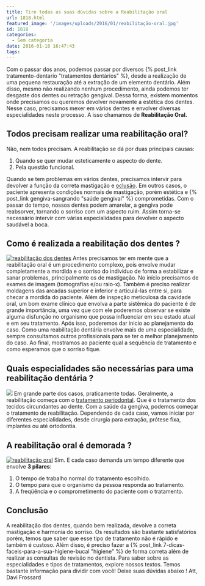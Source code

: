 ```yaml
---
title: Tire todas as suas dúvidas sobre a Reabilitação oral
url: 1818.html
featured_image: '/images/uploads/2016/01/reabilitação-oral.jpg'
id: 1818
categories:
  - Sem categoria
date: 2016-01-18 16:47:43
tags:
---
```


Com o passar dos anos, podemos passar por diversos {% post_link tratamento-dentario "tratamentos dentários" %}, desde a realização de uma pequena restauração até a extração de um elemento dentário. Além disso, mesmo não realizando nenhum procedimento, ainda podemos ter desgaste dos dentes ou retração gengival. Dessa forma, existem momentos onde precisamos ou queremos devolver novamente a estética dos dentes. Nesse caso, precisamos mexer em vários dentes e envolver diversas especialidades neste processo. A isso chamamos de **Reabilitação Oral.**

**Todos precisam realizar uma reabilitação oral?**
--------------------------------------------------

Não, nem todos precisam. A reabilitação se dá por duas principais causas:

1.  Quando se quer mudar esteticamente o aspecto do dente.
2.  Pela questão funcional.

Quando se tem problemas em vários dentes, precisamos intervir para devolver a função da correta mastigação e [oclusão](https://pt.wikipedia.org/wiki/Oclusão). Em outros casos, o paciente apresenta condições normais de mastigação, porém estética e {% post_link gengiva-sangrando "saúde gengival" %} comprometidas. Com o passar do tempo, nossos dentes podem amarelar, a gengiva pode reabsorver, tornando o sorriso com um aspecto ruim. Assim torna-se necessário intervir com várias especialidades para devolver o aspecto saudável a boca.

**Como é realizada a reabilitação dos dentes ?**
------------------------------------------------

[![reabilitação dos dentes](/images/uploads/2016/01/reabilitação-dos-dentes.jpg)](/images/uploads/2016/01/reabilitação-dos-dentes.jpg) Antes precisamos ter em mente que a reabilitação oral é um procedimento complexo, pois envolve mudar completamente a mordida e o sorriso do indivíduo de forma a estabilizar e sanar problemas, principalmente os de mastigação. No início precisamos de exames de imagem (tomografias e/ou raio-x). Também é preciso realizar moldagens das arcadas superior e inferior e articulá-las entre si, para checar a mordida do paciente. Além de inspeção meticulosa da cavidade oral, um bom exame clínico que envolva a parte sistêmica do paciente é de grande importância, uma vez que com ele poderemos observar se existe alguma disfunção no organismo que possa influenciar em seu estado atual e em seu tratamento. Após isso, poderemos dar inicio ao planejamento do caso. Como uma reabilitação dentária envolve mais de uma especialidade, sempre consultamos outros profissionais para se ter o melhor planejamento do caso. Ao final, mostramos ao paciente qual a sequência de tratamento e como esperamos que o sorriso fique.

**Quais especialidades são necessárias para uma reabilitação dentária ?**
-------------------------------------------------------------------------

![](/images/uploads/2016/08/como-saber-se-estou-com-cárie.jpg) Em grande parte dos casos, praticamente todas. Geralmente, a reabilitação começa com o [tratamento periodontal](/tratamentos/periodontia/). Que é o tratamento dos tecidos circundantes ao dente. Com a saúde da gengiva, podemos começar o tratamento de reabilitação. Dependendo de cada caso, vamos iniciar por diferentes especialidades, desde cirurgia para extração, prótese fixa, implantes ou até ortodontia.

**A reabilitação oral é demorada ?**
------------------------------------

[![reabilitação oral](/images/uploads/2016/01/reablitação-dentária.jpg)](/images/uploads/2016/01/reablitação-dentária.jpg) Sim. E cada caso demanda um tempo diferente que envolve **3 pilares**:

1.  O tempo de trabalho normal do tratamento escolhido.
2.  O tempo para que o organismo da pessoa responda ao tratamento.
3.  A freqüência e o comprometimento do paciente com o tratamento.

**Conclusão**
-------------

A reabilitação dos dentes, quando bem realizada, devolve a correta mastigação e harmonia do sorriso. Os resultados são bastante satisfatórios porém, temos que saber que esse tipo de tratamento não é rápido e também é custoso. Além disso, é preciso fazer a {% post_link 7-dicas-faceis-para-a-sua-higiene-bucal "higiene" %} de forma correta além de realizar as consultas de revisão no dentista. Para saber sobre as especialidades e tipos de tratamentos, explore nossos textos. Temos bastante informação para dividir com você! Deixe suas dúvidas abaixo ! Att, Davi Frossard